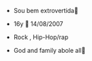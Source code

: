 - Sou bem extrovertida🥰
  
- 16y  🥳  14/08/2007

- Rock , Hip-Hop/rap
  
- God and family abole all🙌
